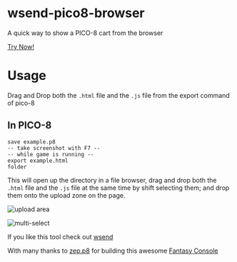 # wsend-pico8-browser
A quick way to show a PICO-8 cart from the browser

[Try Now!](http://abemassry.com/wsend-pico8-browser/)

# Usage
Drag and Drop both the `.html` file and the `.js` file from the export
command of pico-8

## In PICO-8
```
save example.p8
-- take screenshot with F7 --
-- while game is running --
export example.html
folder
```
This will open up the directory in a file browser, drag and drop both
the `.html` file and the `.js` file at the same time by shift selecting
them; and drop them onto the upload zone on the page.

![upload
area](https://wsend.net/ba7560bcce57eb43d2fe9108803ed6f4/screenshot.png)

![multi-select](https://wsend.net/0b3293132d77d406322efb08eee6db81/screenshot.png)

If you like this tool check out [wsend](https://wsend.net)

With many thanks to [zep.p8](https://twitter.com/lexaloffle) for
building this awesome [Fantasy
Console](https://www.lexaloffle.com/pico-8.php)

